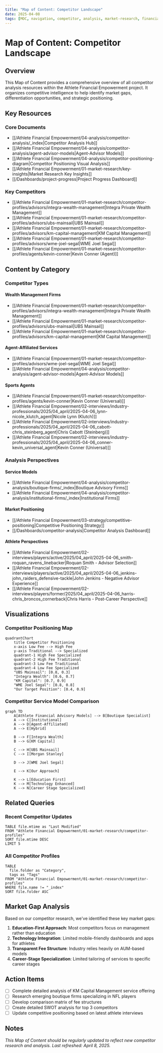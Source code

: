 ```yaml
---
title: "Map of Content: Competitor Landscape"
date: 2025-04-08
tags: [MOC, navigation, competitor, analysis, market-research, financial]
---
```


# Map of Content: Competitor Landscape

## Overview

This Map of Content provides a comprehensive overview of all competitor analysis resources within the Athlete Financial Empowerment project. It organizes competitive intelligence to help identify market gaps, differentiation opportunities, and strategic positioning.

## Key Resources

### Core Documents
- [[/Athlete Financial Empowerment/04-analysis/competitor-analysis/_index|Competitor Analysis Hub]]
- [[/Athlete Financial Empowerment/04-analysis/competitor-analysis/agent-advisor-models|Agent-Advisor Models]]
- [[/Athlete Financial Empowerment/04-analysis/competitor-positioning-diagram|Competitor Positioning Visual Analysis]]
- [[/Athlete Financial Empowerment/01-market-research/key-insights|Market Research Key Insights]]
- [[/Dashboards/project-progress|Project Progress Dashboard]]

### Key Competitors
- [[/Athlete Financial Empowerment/01-market-research/competitor-profiles/advisors/integra-wealth-management|Integra Private Wealth Management]]
- [[/Athlete Financial Empowerment/01-market-research/competitor-profiles/advisors/ubs-mainsail|UBS Mainsail]]
- [[/Athlete Financial Empowerment/01-market-research/competitor-profiles/advisors/km-capital-management|KM Capital Management]]
- [[/Athlete Financial Empowerment/01-market-research/competitor-profiles/advisors/wme-joel-segal|WME Joel Segal]]
- [[/Athlete Financial Empowerment/01-market-research/competitor-profiles/agents/kevin-conner|Kevin Conner (Agent)]]

## Content by Category

### Competitor Types

#### Wealth Management Firms
- [[/Athlete Financial Empowerment/01-market-research/competitor-profiles/advisors/integra-wealth-management|Integra Private Wealth Management]]
- [[/Athlete Financial Empowerment/01-market-research/competitor-profiles/advisors/ubs-mainsail|UBS Mainsail]]
- [[/Athlete Financial Empowerment/01-market-research/competitor-profiles/advisors/km-capital-management|KM Capital Management]]

#### Agent-Affiliated Services
- [[/Athlete Financial Empowerment/01-market-research/competitor-profiles/advisors/wme-joel-segal|WME Joel Segal]]
- [[/Athlete Financial Empowerment/04-analysis/competitor-analysis/agent-advisor-models|Agent-Advisor Models]]

#### Sports Agents
- [[/Athlete Financial Empowerment/01-market-research/competitor-profiles/agents/kevin-conner|Kevin Conner (Universal)]]
- [[/Athlete Financial Empowerment/02-interviews/industry-professionals/2025/04_april/2025-04-06_lynn-nicole_klutch_agent|Nicole Lynn (Klutch)]]
- [[/Athlete Financial Empowerment/02-interviews/industry-professionals/2025/04_april/2025-04-06_cabott-chris_steinberg_agent|Chris Cabott (Steinberg)]]
- [[/Athlete Financial Empowerment/02-interviews/industry-professionals/2025/04_april/2025-04-06_conner-kevin_universal_agent|Kevin Conner (Universal)]]

### Analysis Perspectives

#### Service Models
- [[/Athlete Financial Empowerment/04-analysis/competitor-analysis/boutique-firms/_index|Boutique Advisory Firms]]
- [[/Athlete Financial Empowerment/04-analysis/competitor-analysis/institutional-firms/_index|Institutional Firms]]

#### Market Positioning
- [[/Athlete Financial Empowerment/03-strategy/competitive-positioning|Competitive Positioning Strategy]]
- [[/Dashboards/competitor-analysis|Competitor Analysis Dashboard]]

#### Athlete Perspectives
- [[/Athlete Financial Empowerment/02-interviews/players/active/2025/04_april/2025-04-06_smith-roquan_ravens_linebacker|Roquan Smith - Advisor Selection]]
- [[/Athlete Financial Empowerment/02-interviews/players/active/2025/04_april/2025-04-06_jenkins-john_raiders_defensive-tackle|John Jenkins - Negative Advisor Experience]]
- [[/Athlete Financial Empowerment/02-interviews/players/former/2025/04_april/2025-04-06_harris-chris_broncos_cornerback|Chris Harris - Post-Career Perspective]]

## Visualizations

### Competitor Positioning Map

```mermaid
quadrantChart
    title Competitor Positioning
    x-axis Low Fee --> High Fee
    y-axis Traditional --> Specialized
    quadrant-1 High Fee Specialized
    quadrant-2 High Fee Traditional
    quadrant-3 Low Fee Traditional
    quadrant-4 Low Fee Specialized
    "UBS Mainsail": [0.8, 0.3]
    "Integra Wealth": [0.6, 0.7]
    "KM Capital": [0.7, 0.9]
    "WME Joel Segal": [0.8, 0.8]
    "Our Target Position": [0.4, 0.9]
```

### Competitor Service Model Comparison

```mermaid
graph TD
    A[Athlete Financial Advisory Models] --> B[Boutique Specialist]
    A --> C[Institutional]
    A --> D[Agent-Affiliated]
    A --> E[Hybrid]
    
    B --> F[Integra Wealth]
    B --> G[KM Capital]
    
    C --> H[UBS Mainsail]
    C --> I[Morgan Stanley]
    
    D --> J[WME Joel Segal]
    
    E --> K[Our Approach]
    
    K --> L[Education First]
    K --> M[Technology Enhanced]
    K --> N[Career Stage Specialized]
```

## Related Queries

### Recent Competitor Updates

```dataview
TABLE file.mtime as "Last Modified"
FROM "Athlete Financial Empowerment/01-market-research/competitor-profiles"
SORT file.mtime DESC
LIMIT 5
```

### All Competitor Profiles

```dataview
TABLE
  file.folder as "Category",
  tags as "Tags"
FROM "Athlete Financial Empowerment/01-market-research/competitor-profiles"
WHERE file.name != "_index"
SORT file.folder ASC
```

## Market Gap Analysis

Based on our competitor research, we've identified these key market gaps:

1. **Education-First Approach**: Most competitors focus on management rather than education
2. **Technology Integration**: Limited mobile-friendly dashboards and apps for athletes
3. **Transparent Fee Structure**: Industry relies heavily on AUM-based models
4. **Career-Stage Specialization**: Limited tailoring of services to specific career stages

## Action Items

- [ ] Complete detailed analysis of KM Capital Management service offering
- [ ] Research emerging boutique firms specializing in NFL players
- [ ] Develop comparison matrix of fee structures
- [ ] Create detailed SWOT analysis for top 3 competitors
- [ ] Update competitive positioning based on latest athlete interviews

## Notes

*This Map of Content should be regularly updated to reflect new competitor research and analysis. Last refreshed: April 8, 2025.*